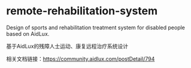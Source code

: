 # remote-rehabilitation-system

Design of sports and rehabilitation treatment system for disabled people based on AidLux.

基于AidLux的残障人士运动、康复远程治疗系统设计

相关文档链接：https://community.aidlux.com/postDetail/794

